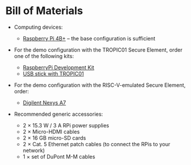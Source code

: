 # Bill of Materials

- Computing devices:
  - [Raspberry Pi 4B+](https://www.raspberrypi.com/products/raspberry-pi-4-model-b/) – the base configuration is sufficient

- For the demo configuration with the TROPIC01 Secure Element, order one of the following kits:
  - [RaspberryPi Development Kit](https://145324096.hs-sites-eu1.com/order-tropic01)
  - [USB stick with TROPIC01](https://145324096.hs-sites-eu1.com/order-tropic01)

- For the demo configuration with the RISC-V-emulated Secure Element, order:
  - [Digilent Nexys A7](https://www.amd.com/en/corporate/university-program/aup-boards/digilent-nexys-a7.html)

- Recommended generic accessories:
  - 2 × 15.3 W / 3 A RPi power supplies
  - 2 × Micro-HDMI cables
  - 2 × 16 GB micro-SD cards
  - 2 × Cat. 5 Ethernet patch cables (to connect the RPis to your network)
  - 1 × set of DuPont M-M cables
